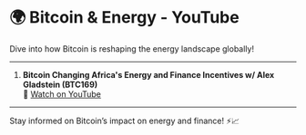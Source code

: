 # 🌍 Bitcoin & Energy - YouTube

Dive into how Bitcoin is reshaping the energy landscape globally!

---

1. **Bitcoin Changing Africa's Energy and Finance Incentives w/ Alex Gladstein (BTC169)**  
   🔗 [Watch on YouTube](https://youtu.be/IDDhtUDlO8Y?si=nMz6ZbaZyR-njfD3)

---

Stay informed on Bitcoin’s impact on energy and finance! ⚡📈
